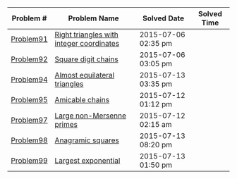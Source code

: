 |   Problem #   | Problem Name  |  Solved Date  |  Solved Time  |
| ------------- | ------------- | ------------- | ------------- |
|   [Problem91](https://github.com/tiger1993118/ProjectEuler/blob/master/ProjectEuler/src/Problem91to100/Problem91.java)   | [Right triangles with integer coordinates](https://projecteuler.net/problem=91)  |2015-07-06 02:35 pm||
|   [Problem92](https://github.com/tiger1993118/ProjectEuler/blob/master/ProjectEuler/src/Problem91to100/Problem92.java)   | [Square digit chains](https://projecteuler.net/problem=92)  |2015-07-06 03:05 pm||
|   [Problem94](https://github.com/tiger1993118/ProjectEuler/blob/master/ProjectEuler/src/Problem91to100/Problem94.java)   | [Almost equilateral triangles](https://projecteuler.net/problem=94)  |2015-07-13 03:35 pm||
|   [Problem95](https://github.com/tiger1993118/ProjectEuler/blob/master/ProjectEuler/src/Problem91to100/Problem95.java)   | [Amicable chains](https://projecteuler.net/problem=95)  |2015-07-12 01:12 pm||
|   [Problem97](https://github.com/tiger1993118/ProjectEuler/blob/master/ProjectEuler/src/Problem91to100/Problem97.java)   | [Large non-Mersenne primes](https://projecteuler.net/problem=97)  |2015-07-12 02:15 am||
|   [Problem98](https://github.com/tiger1993118/ProjectEuler/blob/master/ProjectEuler/src/Problem91to100/Problem98.java)   | [Anagramic squares](https://projecteuler.net/problem=98)  |2015-07-13 08:20 pm||
|   [Problem99](https://github.com/tiger1993118/ProjectEuler/blob/master/ProjectEuler/src/Problem91to100/Problem99.java)   | [Largest exponential](https://projecteuler.net/problem=99)  |2015-07-13 01:50 pm||
